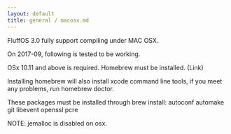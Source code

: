 ```yaml
---
layout: default
title: general / macosx.md
---
```


FluffOS 3.0 fully support compiling under MAC OSX.

On 2017-09, following is tested to be working.

OSx 10.11 and above is required. Homebrew must be installed. (Link)

Installing homebrew will also install xcode command line tools, if you meet any problems, run homebrew doctor.

These packages must be installed through brew install:
autoconf automake git libevent openssl pcre

NOTE: jemalloc is disabled on osx.
